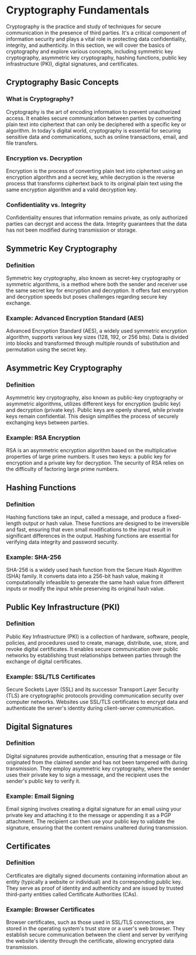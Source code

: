  # Cryptography Fundamentals 

Cryptography is the practice and study of techniques for secure communication in the presence of third parties. It's a critical component of information security and plays a vital role in protecting data confidentiality, integrity, and authenticity. In this section, we will cover the basics of cryptography and explore various concepts, including symmetric key cryptography, asymmetric key cryptography, hashing functions, public key infrastructure (PKI), digital signatures, and certificates.

## Cryptography Basic Concepts 

### What is Cryptography?

Cryptography is the art of encoding information to prevent unauthorized access. It enables secure communication between parties by converting plain text into ciphertext that can only be deciphered with a specific key or algorithm. In today's digital world, cryptography is essential for securing sensitive data and communications, such as online transactions, email, and file transfers.

### Encryption vs. Decryption

Encryption is the process of converting plain text into ciphertext using an encryption algorithm and a secret key, while decryption is the reverse process that transforms ciphertext back to its original plain text using the same encryption algorithm and a valid decryption key.

### Confidentiality vs. Integrity

Confidentiality ensures that information remains private, as only authorized parties can decrypt and access the data. Integrity guarantees that the data has not been modified during transmission or storage.

## Symmetric Key Cryptography 

### Definition

Symmetric key cryptography, also known as secret-key cryptography or symmetric algorithms, is a method where both the sender and receiver use the same secret key for encryption and decryption. It offers fast encryption and decryption speeds but poses challenges regarding secure key exchange.

### Example: Advanced Encryption Standard (AES)

Advanced Encryption Standard (AES), a widely used symmetric encryption algorithm, supports various key sizes (128, 192, or 256 bits). Data is divided into blocks and transformed through multiple rounds of substitution and permutation using the secret key.

## Asymmetric Key Cryptography 

### Definition

Asymmetric key cryptography, also known as public-key cryptography or asymmetric algorithms, utilizes different keys for encryption (public key) and decryption (private key). Public keys are openly shared, while private keys remain confidential. This design simplifies the process of securely exchanging keys between parties.

### Example: RSA Encryption

RSA is an asymmetric encryption algorithm based on the multiplicative properties of large prime numbers. It uses two keys: a public key for encryption and a private key for decryption. The security of RSA relies on the difficulty of factoring large prime numbers.

## Hashing Functions 

### Definition

Hashing functions take an input, called a message, and produce a fixed-length output or hash value. These functions are designed to be irreversible and fast, ensuring that even small modifications to the input result in significant differences in the output. Hashing functions are essential for verifying data integrity and password security.

### Example: SHA-256

SHA-256 is a widely used hash function from the Secure Hash Algorithm (SHA) family. It converts data into a 256-bit hash value, making it computationally infeasible to generate the same hash value from different inputs or modify the input while preserving its original hash value.

## Public Key Infrastructure (PKI) 

### Definition

Public Key Infrastructure (PKI) is a collection of hardware, software, people, policies, and procedures used to create, manage, distribute, use, store, and revoke digital certificates. It enables secure communication over public networks by establishing trust relationships between parties through the exchange of digital certificates.

### Example: SSL/TLS Certificates

Secure Sockets Layer (SSL) and its successor Transport Layer Security (TLS) are cryptographic protocols providing communication security over computer networks. Websites use SSL/TLS certificates to encrypt data and authenticate the server's identity during client-server communication.

## Digital Signatures 

### Definition

Digital signatures provide authentication, ensuring that a message or file originated from the claimed sender and has not been tampered with during transmission. They employ asymmetric key cryptography, where the sender uses their private key to sign a message, and the recipient uses the sender's public key to verify it.

### Example: Email Signing

Email signing involves creating a digital signature for an email using your private key and attaching it to the message or appending it as a PGP attachment. The recipient can then use your public key to validate the signature, ensuring that the content remains unaltered during transmission.

## Certificates 

### Definition

Certificates are digitally signed documents containing information about an entity (typically a website or individual) and its corresponding public key. They serve as proof of identity and authenticity and are issued by trusted third-party entities called Certificate Authorities (CAs).

### Example: Browser Certificates

Browser certificates, such as those used in SSL/TLS connections, are stored in the operating system's trust store or a user's web browser. They establish secure communication between the client and server by verifying the website's identity through the certificate, allowing encrypted data transmission.